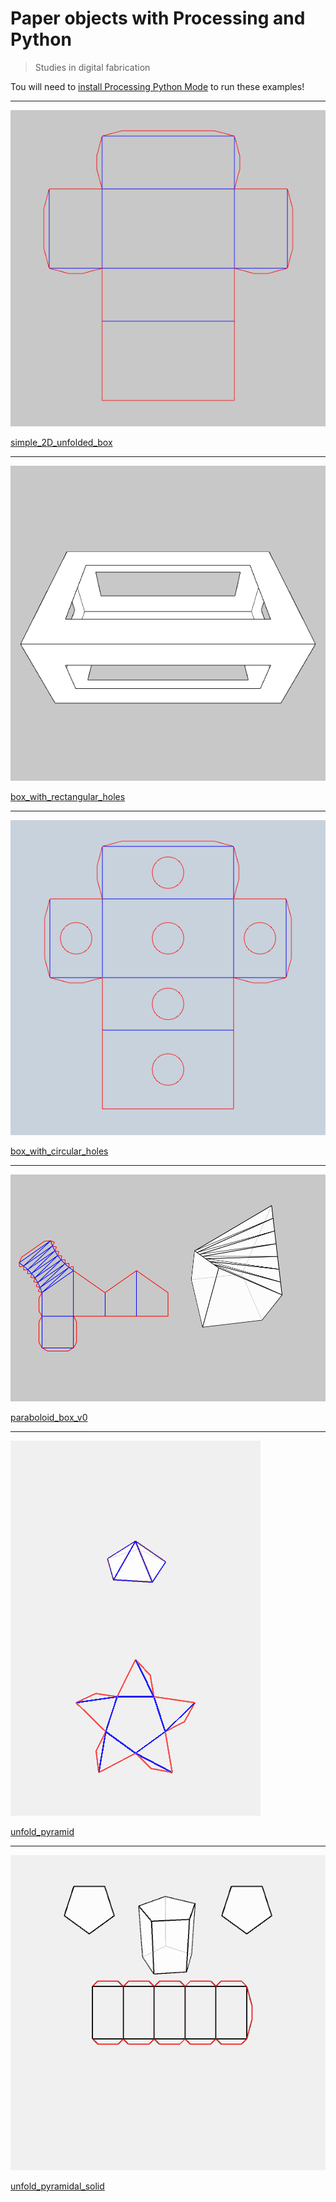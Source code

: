 # Paper objects with Processing and Python

> Studies in digital fabrication

Tou will need to [install Processing Python Mode](https://abav.lugaralgum.com/como-instalar-o-processing-modo-python/index-EN.html) to run these examples!

---

![simple_2D_unfolded_box](simple_2D_unfolded_box/simple_2D_unfolded_box.png)

[simple_2D_unfolded_box](https://github.com/villares/Paper-objects-with-Processing-and-Python/tree/master/simple_2D_unfolded_box)

---

![box_with_rectangular_holes](box_with_rectangular_holes/sketch_190522a.gif)

[box_with_rectangular_holes](https://github.com/villares/Paper-objects-with-Processing-and-Python/tree/master/box_with_rectangular_holes)

---

![box_with_circular_holes](box_with_circular_holes/sketch_190918a.gif)

[box_with_circular_holes](https://github.com/villares/Paper-objects-with-Processing-and-Python/tree/master/box_with_circular_holes)

---

![paraboloid_box_v0](paraboloid_box_v0/paraboloid_box_v0.png)

[paraboloid_box_v0](https://github.com/villares/Paper-objects-with-Processing-and-Python/tree/master/paraboloid_box_v0)

---

![unfold_pyramid](unfold_pyramid/sketch_190502a.gif)

[unfold_pyramid](https://github.com/villares/Paper-objects-with-Processing-and-Python/tree/master/unfold_pyramid)

---

![unfold_pyramidal_solid](unfold_pyramidal_solid/sketch_190509a.gif)

[unfold_pyramidal_solid](https://github.com/villares/Paper-objects-with-Processing-and-Python/tree/master/unfold_pyramidal_solid)

